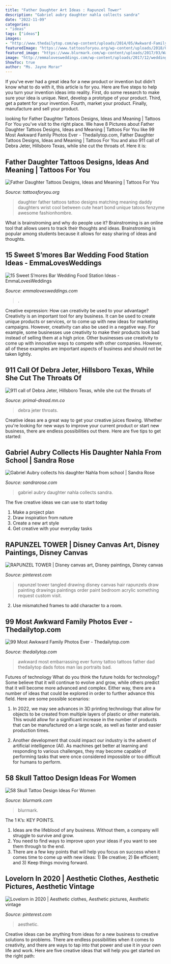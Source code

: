 ```yaml
---
title: "Father Daughter Art Ideas : Rapunzel Tower"
description: "Gabriel aubry daughter nahla collects sandra"
date: "2022-11-09"
categories:
- "ideas"
tags: ["ideas"]
images:
- "http://www.thedailytop.com/wp-content/uploads/2014/05/Awkward-Family-Photos-62.jpg"
featuredImage: "https://www.tattoosforyou.org/wp-content/uploads/2018/01/Daughter-Father-Tattoos.jpg"
featured_image: "https://www.blurmark.com/wp-content/uploads/2017/03/Water-Color-Skull-with-Flower-Tattoo-On-Thigh-768x768.jpg"
image: "http://emmalovesweddings.com/wp-content/uploads/2017/12/wedding-S’mores-Bar-food-station-ideas.jpg"
ShowToc: true
author: "Ms. Jayne Morar"
---
```



If you've ever had a great idea for a new product or invention but didn't know what to do with it, this article is for you. Here are five steps to help you turn your invention ideas into reality. First, do some research to make sure your idea is unique. Next, develop a prototype of your product. Third, get a patent for your invention. Fourth, market your product. Finally, manufacture and sell your product.

	

		
looking for Father Daughter Tattoos Designs, Ideas and Meaning | Tattoos For You you've visit to the right place. We have 8 Pictures about Father Daughter Tattoos Designs, Ideas and Meaning | Tattoos For You like 99 Most Awkward Family Photos Ever - Thedailytop.com, Father Daughter Tattoos Designs, Ideas and Meaning | Tattoos For You and also 911 call of Debra Jeter, Hillsboro Texas, while she cut the throats of. Here it is:
		
    
## Father Daughter Tattoos Designs, Ideas And Meaning | Tattoos For You

<img loading=lazy src="https://www.tattoosforyou.org/wp-content/uploads/2018/01/Daughter-Father-Tattoos.jpg" onerror="this.onerror=null;this.src='https://tse4.mm.bing.net/th?id=OIP.jt9KCIwnAiDz8-OpwRZu3QHaJ4&amp;pid=15.1';" alt="Father Daughter Tattoos Designs, Ideas and Meaning | Tattoos For You">

_Source: tattoosforyou.org_

>daughter father tattoos tattoo designs matching meaning daddy daughters wrist cool between cute heart bond unique tatoos fenzyme awesome fashionhombre. 

	

What is brainstroming and why do people use it?
Brainstroming is an online tool that allows users to track their thoughts and ideas. Brainstroming is popular among students because it allows for easy sharing of ideas and thoughts.

    
## 15 Sweet S’mores Bar Wedding Food Station Ideas - EmmaLovesWeddings

<img loading=lazy src="http://emmalovesweddings.com/wp-content/uploads/2017/12/wedding-S’mores-Bar-food-station-ideas.jpg" onerror="this.onerror=null;this.src='https://tse4.mm.bing.net/th?id=OIP.jmvr6ZzpDAA0QeEa6AUYVAHaLH&amp;pid=15.1';" alt="15 Sweet S’mores Bar Wedding Food Station Ideas - EmmaLovesWeddings">

_Source: emmalovesweddings.com_

>. 

	

Creative expression: How can creativity be used to your advantage?
Creativity is an important tool for any business. It can be used to create unique products or services, or to come up with new ideas for marketing campaigns. However, creativity can also be used in a negative way. For example, some businesses use creativity to make their products look bad instead of selling them at a high price. Other businesses use creativity to come up with innovative ways to compete with other companies. However, all of these examples are important aspects of business and should not be taken lightly.

    
## 911 Call Of Debra Jeter, Hillsboro Texas, While She Cut The Throats Of

<img loading=lazy src="https://media1-production-mightynetworks.imgix.net/asset/6567514/maxresdefault.jpg?ixlib=rails-0.3.0&amp;fm=jpg&amp;q=75&amp;auto=format" onerror="this.onerror=null;this.src='https://tse1.mm.bing.net/th?id=OIP.DNu7y10SFmBDJecvO1ZUgAHaEK&amp;pid=15.1';" alt="911 call of Debra Jeter, Hillsboro Texas, while she cut the throats of">

_Source: primal-dread.mn.co_

>debra jeter throats. 

	

Creative ideas are a great way to get your creative juices flowing. Whether you're looking for new ways to improve your current product or start new business, there are endless possibilities out there. Here are five tips to get started:

    
## Gabriel Aubry Collects His Daughter Nahla From School | Sandra Rose

<img loading=lazy src="http://sandrarose.com/wp-content/uploads/2013/01/Gabewenn20065903.jpg" onerror="this.onerror=null;this.src='https://tse4.mm.bing.net/th?id=OIP.k0GnEHmuafqbumuHUTStIwHaLH&amp;pid=15.1';" alt="Gabriel Aubry collects his daughter Nahla from school | Sandra Rose">

_Source: sandrarose.com_

>gabriel aubry daughter nahla collects sandra. 

	

The five creative ideas we can use to start today
1. Make a project plan
2. Draw inspiration from nature
3. Create a new art style
4. Get creative with your everyday tasks 

    
## RAPUNZEL TOWER | Disney Canvas Art, Disney Paintings, Disney Canvas

<img loading=lazy src="https://i.pinimg.com/736x/fa/23/2a/fa232a4e980d0c607632896f358275c9--rapunzel-room-rapunzel-hair.jpg" onerror="this.onerror=null;this.src='https://tse2.mm.bing.net/th?id=OIP.WUreKQRrvTCXw0eHx0epvgHaJ3&amp;pid=15.1';" alt="RAPUNZEL TOWER | Disney canvas art, Disney paintings, Disney canvas">

_Source: pinterest.com_

>rapunzel tower tangled drawing disney canvas hair rapunzels draw painting drawings paintings order paint bedroom acrylic something request custom visit. 

	

2. Use mismatched frames to add character to a room.

    
## 99 Most Awkward Family Photos Ever - Thedailytop.com

<img loading=lazy src="http://www.thedailytop.com/wp-content/uploads/2014/05/Awkward-Family-Photos-62.jpg" onerror="this.onerror=null;this.src='https://tse3.mm.bing.net/th?id=OIP.v7eAoX_RP3uOhfzvDQMVbAHaKI&amp;pid=15.1';" alt="99 Most Awkward Family Photos Ever - Thedailytop.com">

_Source: thedailytop.com_

>awkward most embarrassing ever funny tattoo tattoos father dad thedailytop dads fotos man las portraits bad. 

	

Futures of technology
What do you think the future holds for technology? Some believe that it will continue to evolve and grow, while others predict that it will become more advanced and complex. Either way, there are a number of ideas that could be explored in order to further advance this field. Here are some possible scenarios:
1) In 2022, we may see advances in 3D printing technology that allow for objects to be created from multiple layers of plastic or other materials. This would allow for a significant increase in the number of products that can be manufactured on a large scale, as well as faster and easier production times.

2) Another development that could impact our industry is the advent of artificial intelligence (AI). As machines get better at learning and responding to various challenges, they may become capable of performing tasks that were once considered impossible or too difficult for humans to perform.

    
## 58 Skull Tattoo Design Ideas For Women

<img loading=lazy src="https://www.blurmark.com/wp-content/uploads/2017/03/Water-Color-Skull-with-Flower-Tattoo-On-Thigh-768x768.jpg" onerror="this.onerror=null;this.src='https://tse2.mm.bing.net/th?id=OIP.MifhZ0-klUP1_jpdwvK__QHaHa&amp;pid=15.1';" alt="58 Skull Tattoo Design Ideas For Women">

_Source: blurmark.com_

>blurmark. 

	

The 1 K’s: KEY POINTS.
1. Ideas are the lifeblood of any business. Without them, a company will struggle to survive and grow.
2. You need to find ways to improve upon your ideas if you want to see them through to the end.
3. There are a few key points that will help you focus on success when it comes time to come up with new ideas: 1) Be creative; 2) Be efficient; and 3) Keep things moving forward.

    
## Lovelorn In 2020 | Aesthetic Clothes, Aesthetic Pictures, Aesthetic Vintage

<img loading=lazy src="https://i.pinimg.com/736x/99/f7/5d/99f75d1c47c6fe4d07c8ece2a8ff72ec.jpg" onerror="this.onerror=null;this.src='https://tse3.mm.bing.net/th?id=OIP.EfmONxR04PkdUEYpnYm87AHaLH&amp;pid=15.1';" alt="Lovelorn in 2020 | Aesthetic clothes, Aesthetic pictures, Aesthetic vintage">

_Source: pinterest.com_

>aesthetic. 

	

Creative ideas can be anything from ideas for a new business to creative solutions to problems. There are endless possibilities when it comes to creativity, and there are ways to tap into that power and use it in your own life and work. Here are five creative ideas that will help you get started on the right path: 

